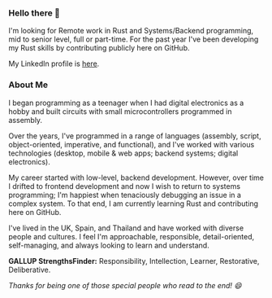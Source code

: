 ### Hello there :wave:

I'm looking for Remote work in Rust and Systems/Backend programming, mid to senior level, full or part-time. For the past year I've been developing my Rust skills by contributing publicly here on GitHub.

My LinkedIn profile is [here](https://www.linkedin.com/in/neil-singh-067230262).

### About Me

I began programming as a teenager when I had digital electronics as a hobby and built circuits with small microcontrollers programmed in assembly.

Over the years, I've programmed in a range of languages (assembly, script, object-oriented, imperative, and functional), and I've worked with various technologies (desktop, mobile & web apps; backend systems; digital electronics).

My career started with low-level, backend development. However, over time I drifted to frontend development and now I wish to return to systems programming; I'm happiest when tenaciously debugging an issue in a complex system. To that end, I am currently learning Rust and contributing here on GitHub.

I've lived in the UK, Spain, and Thailand and have worked with diverse people and cultures.
I feel I'm approachable, responsible, detail-oriented, self-managing, and always looking to learn and understand.

__GALLUP StrengthsFinder:__ Responsibility, Intellection, Learner, Restorative, Deliberative.

_Thanks for being one of those special people who read to the end! :smile:_
